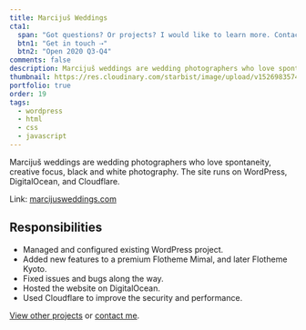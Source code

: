```yaml
---
title: Marcijuš Weddings
cta1:
  span: "Got questions? Or projects? I would like to learn more. Contact me today!"
  btn1: "Get in touch ⇢"
  btn2: "Open 2020 Q3-Q4"
comments: false
description: Marcijuš weddings are wedding photographers who love spontaneity, creative focus, black and white photography. The site runs on WordPress, DigitalOcean, and Cloudflare.
thumbnail: https://res.cloudinary.com/starbist/image/upload/v1526983574/mw_gtapmb.png
portfolio: true
order: 19
tags:
  - wordpress
  - html
  - css
  - javascript
---
```


Marcijuš weddings are wedding photographers who love spontaneity, creative focus, black and white photography. The site runs on WordPress, DigitalOcean, and Cloudflare.

Link: [marcijusweddings.com](//marcijusweddings.com)

## Responsibilities

- Managed and configured existing WordPress project.
- Added new features to a premium Flotheme Mimal, and later Flotheme Kyoto.
- Fixed issues and bugs along the way.
- Hosted the website on DigitalOcean.
- Used Cloudflare to improve the security and performance.

[View other projects](/portfolio/) or [contact me](/contact/).

